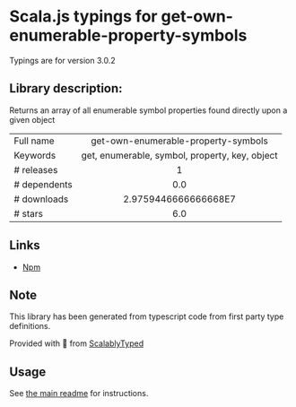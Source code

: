 
# Scala.js typings for get-own-enumerable-property-symbols

Typings are for version 3.0.2

## Library description:
Returns an array of all enumerable symbol properties found directly upon a given object

|                    |                 |
| ------------------ | :-------------: |
| Full name          | get-own-enumerable-property-symbols |
| Keywords           | get, enumerable, symbol, property, key, object |
| # releases         | 1 |
| # dependents       | 0.0 |
| # downloads        | 2.9759446666666668E7 |
| # stars            | 6.0 |

## Links
- [Npm](https://www.npmjs.com/package/get-own-enumerable-property-symbols)
    


## Note
This library has been generated from typescript code from first party type definitions.

Provided with :purple_heart: from [ScalablyTyped](https://github.com/oyvindberg/ScalablyTyped)

## Usage
See [the main readme](../../readme.md) for instructions.


